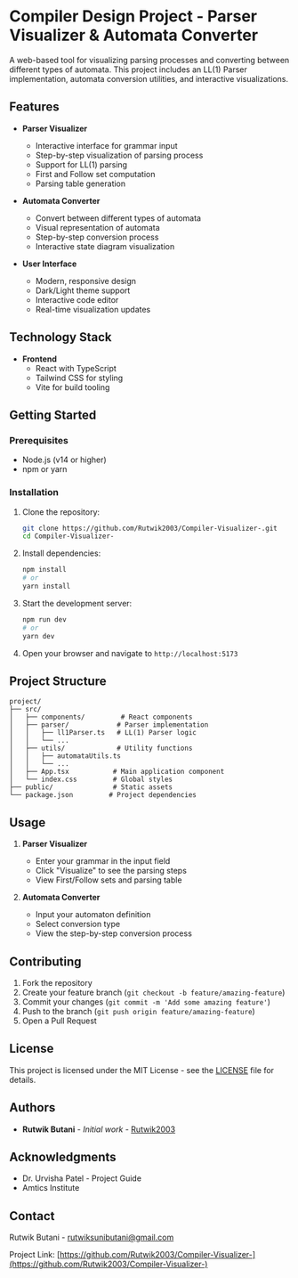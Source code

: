 # Compiler Design Project - Parser Visualizer & Automata Converter

A web-based tool for visualizing parsing processes and converting between different types of automata. This project includes an LL(1) Parser implementation, automata conversion utilities, and interactive visualizations.

## Features

- **Parser Visualizer**
  - Interactive interface for grammar input
  - Step-by-step visualization of parsing process
  - Support for LL(1) parsing
  - First and Follow set computation
  - Parsing table generation

- **Automata Converter**
  - Convert between different types of automata
  - Visual representation of automata
  - Step-by-step conversion process
  - Interactive state diagram visualization

- **User Interface**
  - Modern, responsive design
  - Dark/Light theme support
  - Interactive code editor
  - Real-time visualization updates

## Technology Stack

- **Frontend**
  - React with TypeScript
  - Tailwind CSS for styling
  - Vite for build tooling

## Getting Started

### Prerequisites

- Node.js (v14 or higher)
- npm or yarn

### Installation

1. Clone the repository:
   ```bash
   git clone https://github.com/Rutwik2003/Compiler-Visualizer-.git
   cd Compiler-Visualizer-
   ```

2. Install dependencies:
   ```bash
   npm install
   # or
   yarn install
   ```

3. Start the development server:
   ```bash
   npm run dev
   # or
   yarn dev
   ```

4. Open your browser and navigate to `http://localhost:5173`

## Project Structure

```
project/
├── src/
│   ├── components/         # React components
│   ├── parser/            # Parser implementation
│   │   ├── ll1Parser.ts   # LL(1) Parser logic
│   │   └── ...
│   ├── utils/             # Utility functions
│   │   ├── automataUtils.ts
│   │   └── ...
│   ├── App.tsx           # Main application component
│   └── index.css         # Global styles
├── public/               # Static assets
└── package.json         # Project dependencies
```

## Usage

1. **Parser Visualizer**
   - Enter your grammar in the input field
   - Click "Visualize" to see the parsing steps
   - View First/Follow sets and parsing table

2. **Automata Converter**
   - Input your automaton definition
   - Select conversion type
   - View the step-by-step conversion process

## Contributing

1. Fork the repository
2. Create your feature branch (`git checkout -b feature/amazing-feature`)
3. Commit your changes (`git commit -m 'Add some amazing feature'`)
4. Push to the branch (`git push origin feature/amazing-feature`)
5. Open a Pull Request

## License

This project is licensed under the MIT License - see the [LICENSE](LICENSE) file for details.

## Authors

- **Rutwik Butani** - *Initial work* - [Rutwik2003](https://github.com/Rutwik2003)

## Acknowledgments

- Dr. Urvisha Patel - Project Guide
- Amtics Institute

## Contact

Rutwik Butani - rutwiksunibutani@gmail.com

Project Link: [https://github.com/Rutwik2003/Compiler-Visualizer-](https://github.com/Rutwik2003/Compiler-Visualizer-)
